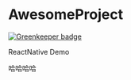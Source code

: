# AwesomeProject

[![Greenkeeper badge](https://badges.greenkeeper.io/NextZeus/AwesomeProject.svg)](https://greenkeeper.io/)

ReactNative Demo

哈哈哈哈

